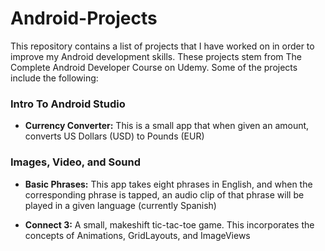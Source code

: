 # Android-Projects

This repository contains a list of projects that I have worked on in order to improve my Android development skills. These projects stem from The Complete Android Developer Course on Udemy. Some of the projects include the following:

### Intro To Android Studio
  - **Currency Converter:** This is a small app that when given an amount, converts US Dollars (USD) to Pounds (EUR) 
  
### Images, Video, and Sound
  - **Basic Phrases:** This app takes eight phrases in English, and when the corresponding phrase is tapped, an audio clip of that phrase will be played in a given language (currently Spanish)
  
  - **Connect 3:** A small, makeshift tic-tac-toe game. This incorporates the concepts of Animations, GridLayouts, and ImageViews
